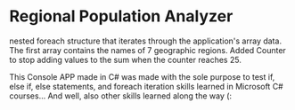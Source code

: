 # Regional Population Analyzer
nested foreach structure that iterates through the application's array data. The first array contains the names of 7 geographic regions. Added Counter to stop adding values to the sum when the counter reaches 25.

This Console APP made in C# was made with the sole purpose to test if, else if, else statements, and foreach iteration skills learned in Microsoft C# courses... And well, also other skills learned along the way (:
